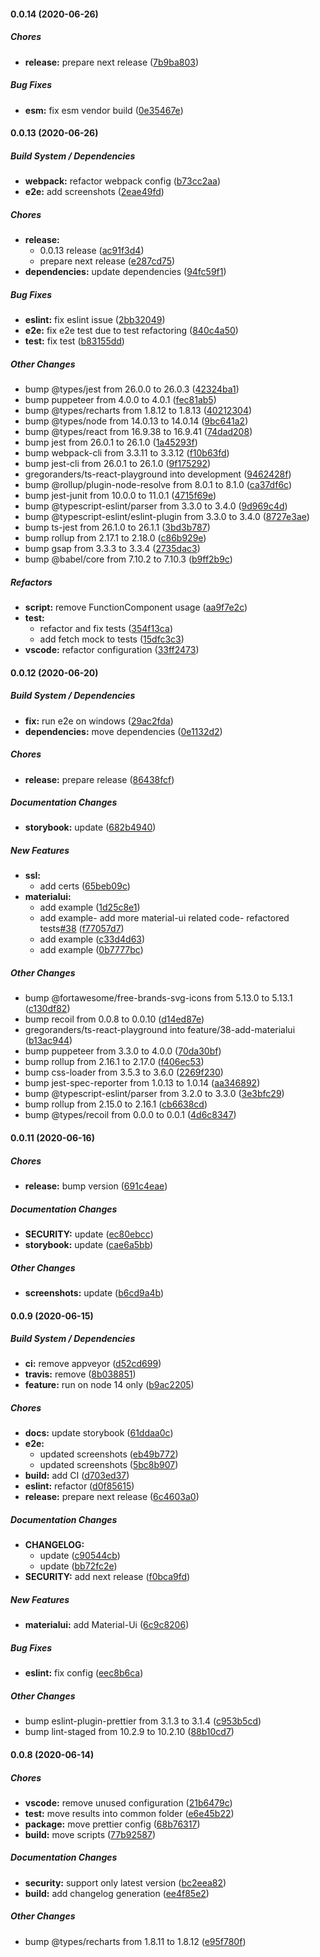 #### 0.0.14 (2020-06-26)

##### Chores

- **release:** prepare next release ([7b9ba803](https://github.com/gregoranders/ts-react-playground/commit/7b9ba8035e1e6d0d73f04531fb8e987adc1a3d5d))

##### Bug Fixes

- **esm:** fix esm vendor build ([0e35467e](https://github.com/gregoranders/ts-react-playground/commit/0e35467e1ded7d7d4d0641b5ed229ff75707aa13))

#### 0.0.13 (2020-06-26)

##### Build System / Dependencies

- **webpack:** refactor webpack config ([b73cc2aa](https://github.com/gregoranders/ts-react-playground/commit/b73cc2aacd2838aecfca60a302d81630aa334a18))
- **e2e:** add screenshots ([2eae49fd](https://github.com/gregoranders/ts-react-playground/commit/2eae49fdf7ee08ec715127d82b275e28b3c9afb9))

##### Chores

- **release:**
  - 0.0.13 release ([ac91f3d4](https://github.com/gregoranders/ts-react-playground/commit/ac91f3d4798f6d163f618e14f5a835288055d51f))
  - prepare next release ([e287cd75](https://github.com/gregoranders/ts-react-playground/commit/e287cd752e5b484ff550f86bf2abd9fabf0c5444))
- **dependencies:** update dependencies ([94fc59f1](https://github.com/gregoranders/ts-react-playground/commit/94fc59f18f0f7be5637dc4726a3fc9c6a83754c3))

##### Bug Fixes

- **eslint:** fix eslint issue ([2bb32049](https://github.com/gregoranders/ts-react-playground/commit/2bb320492233bfc6bdce6c8660e61ab3932b64c5))
- **e2e:** fix e2e test due to test refactoring ([840c4a50](https://github.com/gregoranders/ts-react-playground/commit/840c4a5027f47dfe65b5fcc7f08a84150926ea47))
- **test:** fix test ([b83155dd](https://github.com/gregoranders/ts-react-playground/commit/b83155dd552bc6f8809ba115d255c4c1407f89bb))

##### Other Changes

- bump @types/jest from 26.0.0 to 26.0.3 ([42324ba1](https://github.com/gregoranders/ts-react-playground/commit/42324ba1adb0a9fca5ef7b81bfa939f3f7076f50))
- bump puppeteer from 4.0.0 to 4.0.1 ([fec81ab5](https://github.com/gregoranders/ts-react-playground/commit/fec81ab5483e80dc248b1b893f9874d44604b9b0))
- bump @types/recharts from 1.8.12 to 1.8.13 ([40212304](https://github.com/gregoranders/ts-react-playground/commit/402123045305d9d89c59acb6ec0b4d1ed98562ee))
- bump @types/node from 14.0.13 to 14.0.14 ([9bc641a2](https://github.com/gregoranders/ts-react-playground/commit/9bc641a21a6918885dc9083447d427aa8f388a97))
- bump @types/react from 16.9.38 to 16.9.41 ([74dad208](https://github.com/gregoranders/ts-react-playground/commit/74dad208eb9c7ba079b87f52539c436b414c5531))
- bump jest from 26.0.1 to 26.1.0 ([1a45293f](https://github.com/gregoranders/ts-react-playground/commit/1a45293f40f6b2c0d0042bd02e6d2c810b7fd073))
- bump webpack-cli from 3.3.11 to 3.3.12 ([f10b63fd](https://github.com/gregoranders/ts-react-playground/commit/f10b63fd4d5e8810efdc35f850b94c301382e255))
- bump jest-cli from 26.0.1 to 26.1.0 ([9f175292](https://github.com/gregoranders/ts-react-playground/commit/9f17529244e5e78c049b4d016c51a1a6c918d8e1))
- gregoranders/ts-react-playground into development ([9462428f](https://github.com/gregoranders/ts-react-playground/commit/9462428f4764a48072cecb67c7b17771762aef64))
- bump @rollup/plugin-node-resolve from 8.0.1 to 8.1.0 ([ca37df6c](https://github.com/gregoranders/ts-react-playground/commit/ca37df6cd556b7f01af052de584093f089a71ea2))
- bump jest-junit from 10.0.0 to 11.0.1 ([4715f69e](https://github.com/gregoranders/ts-react-playground/commit/4715f69e3a0806bbfb1d38202863c1443ee7cabd))
- bump @typescript-eslint/parser from 3.3.0 to 3.4.0 ([9d969c4d](https://github.com/gregoranders/ts-react-playground/commit/9d969c4d22498ec4941b778f1507bc1bc0dd8857))
- bump @typescript-eslint/eslint-plugin from 3.3.0 to 3.4.0 ([8727e3ae](https://github.com/gregoranders/ts-react-playground/commit/8727e3aebdebc9e5af7cfc006f3deebd87777190))
- bump ts-jest from 26.1.0 to 26.1.1 ([3bd3b787](https://github.com/gregoranders/ts-react-playground/commit/3bd3b787ad3a7395f6b1e43bd01ee5f97e2cc31d))
- bump rollup from 2.17.1 to 2.18.0 ([c86b929e](https://github.com/gregoranders/ts-react-playground/commit/c86b929ee19d66c95fcd50cf76b525e5f873efe6))
- bump gsap from 3.3.3 to 3.3.4 ([2735dac3](https://github.com/gregoranders/ts-react-playground/commit/2735dac36f216be7ace93c25c779b989adf5aa36))
- bump @babel/core from 7.10.2 to 7.10.3 ([b9ff2b9c](https://github.com/gregoranders/ts-react-playground/commit/b9ff2b9c0018b5ff461d698a9ebe0a7585df6fea))

##### Refactors

- **script:** remove FunctionComponent usage ([aa9f7e2c](https://github.com/gregoranders/ts-react-playground/commit/aa9f7e2c9a41ea55f2733ec227d841b23c30bca5))
- **test:**
  - refactor and fix tests ([354f13ca](https://github.com/gregoranders/ts-react-playground/commit/354f13cac8fc9511d988f1fe303f6bf34e068ad0))
  - add fetch mock to tests ([15dfc3c3](https://github.com/gregoranders/ts-react-playground/commit/15dfc3c30f0a322caf8b5a8e1617e1dc7f2bc927))
- **vscode:** refactor configuration ([33ff2473](https://github.com/gregoranders/ts-react-playground/commit/33ff247313e57d46441a6055ba5361da9f77789e))

#### 0.0.12 (2020-06-20)

##### Build System / Dependencies

- **fix:** run e2e on windows ([29ac2fda](https://github.com/gregoranders/ts-react-playground/commit/29ac2fdadffa25cb168fc9af004e330bc1b31599))
- **dependencies:** move dependencies ([0e1132d2](https://github.com/gregoranders/ts-react-playground/commit/0e1132d25165329b21e0e66ea87824c20a909ccc))

##### Chores

- **release:** prepare release ([86438fcf](https://github.com/gregoranders/ts-react-playground/commit/86438fcfe77418cfcbf2bfd12bf5625f31925027))

##### Documentation Changes

- **storybook:** update ([682b4940](https://github.com/gregoranders/ts-react-playground/commit/682b494065e1953b08fb18a20e78675cd1b8340c))

##### New Features

- **ssl:**
  - add certs ([65beb09c](https://github.com/gregoranders/ts-react-playground/commit/65beb09c17104a091579a114095da85d7cc4f018))
- **materialui:**
  - add example ([1d25c8e1](https://github.com/gregoranders/ts-react-playground/commit/1d25c8e11c087112c321d965e6ca661b68ca042f))
  - add example- add more material-ui related code- refactored tests[#38](https://github.com/gregoranders/ts-react-playground/pull/38) ([f77057d7](https://github.com/gregoranders/ts-react-playground/commit/f77057d744617a8a2600d014de2d8320796cdc33))
  - add example ([c33d4d63](https://github.com/gregoranders/ts-react-playground/commit/c33d4d639806a501496aeb6d9da9d1ffe17f86de))
  - add example ([0b7777bc](https://github.com/gregoranders/ts-react-playground/commit/0b7777bcd9b948c2e55a1afb68201786ad32ee45))

##### Other Changes

- bump @fortawesome/free-brands-svg-icons from 5.13.0 to 5.13.1 ([c130df82](https://github.com/gregoranders/ts-react-playground/commit/c130df826152679b663576fc23f7a073aafc9055))
- bump recoil from 0.0.8 to 0.0.10 ([d14ed87e](https://github.com/gregoranders/ts-react-playground/commit/d14ed87e03d7764d6d762782d4cee406ae704ea1))
- gregoranders/ts-react-playground into feature/38-add-materialui ([b13ac944](https://github.com/gregoranders/ts-react-playground/commit/b13ac9447b86546be24297d5c8fee8814a4be71d))
- bump puppeteer from 3.3.0 to 4.0.0 ([70da30bf](https://github.com/gregoranders/ts-react-playground/commit/70da30bfb037ebb13d573a58c9fbcd79ed84ab37))
- bump rollup from 2.16.1 to 2.17.0 ([f406ec53](https://github.com/gregoranders/ts-react-playground/commit/f406ec53718a21109d475b0c4ed791d7949f383a))
- bump css-loader from 3.5.3 to 3.6.0 ([2269f230](https://github.com/gregoranders/ts-react-playground/commit/2269f2302a8eb1aecefcc314cbca3441af641834))
- bump jest-spec-reporter from 1.0.13 to 1.0.14 ([aa346892](https://github.com/gregoranders/ts-react-playground/commit/aa346892c042e046e903436ccafe3aca21e3dfe2))
- bump @typescript-eslint/parser from 3.2.0 to 3.3.0 ([3e3bfc29](https://github.com/gregoranders/ts-react-playground/commit/3e3bfc29d65319933b1f5c449029a5649a3563d6))
- bump rollup from 2.15.0 to 2.16.1 ([cb6638cd](https://github.com/gregoranders/ts-react-playground/commit/cb6638cd00ba4ecd1219bc3b5e71a285b6d13a9e))
- bump @types/recoil from 0.0.0 to 0.0.1 ([4d6c8347](https://github.com/gregoranders/ts-react-playground/commit/4d6c83470ff377dad4856d899ad592232243806a))

#### 0.0.11 (2020-06-16)

##### Chores

- **release:** bump version ([691c4eae](https://github.com/gregoranders/ts-react-playground/commit/691c4eaef6532486330013308991d712ef0a2788))

##### Documentation Changes

- **SECURITY:** update ([ec80ebcc](https://github.com/gregoranders/ts-react-playground/commit/ec80ebcc582c5b4292e8bf3236041c13300097be))
- **storybook:** update ([cae6a5bb](https://github.com/gregoranders/ts-react-playground/commit/cae6a5bba05dde99d6951b63a1bb6fc8448b064f))

##### Other Changes

- **screenshots:** update ([b6cd9a4b](https://github.com/gregoranders/ts-react-playground/commit/b6cd9a4b90ae1009c786c7db2f19d7a5f8da0f2d))

#### 0.0.9 (2020-06-15)

##### Build System / Dependencies

- **ci:** remove appveyor ([d52cd699](https://github.com/gregoranders/ts-react-playground/commit/d52cd6995a48baaaf4140643df471888942ea6d8))
- **travis:** remove ([8b038851](https://github.com/gregoranders/ts-react-playground/commit/8b03885175f0552fb728d286896cb1afd7aa56b2))
- **feature:** run on node 14 only ([b9ac2205](https://github.com/gregoranders/ts-react-playground/commit/b9ac2205aaa9d7e106ae1f5d21df49b28dab78fe))

##### Chores

- **docs:** update storybook ([61ddaa0c](https://github.com/gregoranders/ts-react-playground/commit/61ddaa0c176fef6d5e9a587163384bdf3c3643a5))
- **e2e:**
  - updated screenshots ([eb49b772](https://github.com/gregoranders/ts-react-playground/commit/eb49b772c4379e2088d03157b00c8e2d42c41161))
  - updated screenshots ([5bc8b907](https://github.com/gregoranders/ts-react-playground/commit/5bc8b907ec2b0875a060adfe0ed27f80597d6a5b))
- **build:** add CI ([d703ed37](https://github.com/gregoranders/ts-react-playground/commit/d703ed37622a6b5b4e51380e048215e3c9a72df2))
- **eslint:** refactor ([d0f85615](https://github.com/gregoranders/ts-react-playground/commit/d0f8561585115e5571acaefe66b7f08c380c48c8))
- **release:** prepare next release ([6c4603a0](https://github.com/gregoranders/ts-react-playground/commit/6c4603a0762a461aee451447585869bb10e57483))

##### Documentation Changes

- **CHANGELOG:**
  - update ([c90544cb](https://github.com/gregoranders/ts-react-playground/commit/c90544cbe1ed914207ccfbd3679f7bca8462daad))
  - update ([bb72fc2e](https://github.com/gregoranders/ts-react-playground/commit/bb72fc2ece2a2d154c78c19549fc6f6c557d34e4))
- **SECURITY:** add next release ([f0bca9fd](https://github.com/gregoranders/ts-react-playground/commit/f0bca9fdc29fa671590e35e303239b1ca2dfbc52))

##### New Features

- **materialui:** add Material-Ui ([6c9c8206](https://github.com/gregoranders/ts-react-playground/commit/6c9c8206276c004f1b81dc61afe1238d16d38a0a))

##### Bug Fixes

- **eslint:** fix config ([eec8b6ca](https://github.com/gregoranders/ts-react-playground/commit/eec8b6ca02cbf74d0f40da781cdeccbbb1b3bb9b))

##### Other Changes

- bump eslint-plugin-prettier from 3.1.3 to 3.1.4 ([c953b5cd](https://github.com/gregoranders/ts-react-playground/commit/c953b5cdde80df4ccd15785598c88d9f8127d325))
- bump lint-staged from 10.2.9 to 10.2.10 ([88b10cd7](https://github.com/gregoranders/ts-react-playground/commit/88b10cd73476bdd920a6cf3aa7e591bc4e10563a))

#### 0.0.8 (2020-06-14)

##### Chores

- **vscode:** remove unused configuration ([21b6479c](https://github.com/gregoranders/ts-react-playground/commit/21b6479cdca62da9b7526ef70a33dd38b737a946))
- **test:** move results into common folder ([e6e45b22](https://github.com/gregoranders/ts-react-playground/commit/e6e45b229c6bb97eee6ea38599b4e1496288af64))
- **package:** move prettier config ([68b76317](https://github.com/gregoranders/ts-react-playground/commit/68b7631735566cec3622cb6ad9e2b51ac26d1aa8))
- **build:** move scripts ([77b92587](https://github.com/gregoranders/ts-react-playground/commit/77b92587181f43ce710c33093c7d7f10744788d9))

##### Documentation Changes

- **security:** support only latest version ([bc2eea82](https://github.com/gregoranders/ts-react-playground/commit/bc2eea828e6c8a17cc22529148ac43355f5ae0db))
- **build:** add changelog generation ([ee4f85e2](https://github.com/gregoranders/ts-react-playground/commit/ee4f85e2436ed69f264445f67c24c706b8a1f75b))

##### Other Changes

- bump @types/recharts from 1.8.11 to 1.8.12 ([e95f780f](https://github.com/gregoranders/ts-react-playground/commit/e95f780ff41d3d6802416065d4e22c3ea64ab47f))
